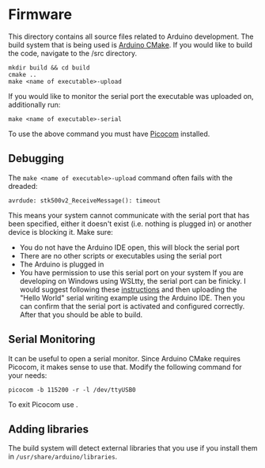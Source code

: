 # Firmware
This directory contains all source files related to Arduino development. The
build system that is being used is [Arduino CMake](https://github.com/queezythegreat/arduino-cmake).
If you would like to build the code, navigate to the /src directory.
```
mkdir build && cd build
cmake ..
make <name of executable>-upload
```
If you would like to monitor the serial port the executable was uploaded on, 
additionally run:
```
make <name of executable>-serial
```
To use the above command you must have [Picocom](https://linux.die.net/man/8/picocom)
installed. 

## Debugging
The `make <name of executable>-upload` command often fails with the dreaded:
```
avrdude: stk500v2_ReceiveMessage(): timeout
```
This means your system cannot communicate with the serial port that has been
specified, either it doesn't exist (i.e. nothing is plugged in) or another
device is blocking it. Make sure:
* You do not have the Arduino IDE open, this will block the serial port
* There are no other scripts or executables using the serial port
* The Arduino is plugged in
* You have permission to use this serial port on your system
If you are developing on Windows using WSLtty, the serial port can be finicky.
I would suggest following these [instructions](https://docs.microsoft.com/en-us/archive/blogs/wsl/serial-support-on-the-windows-subsystem-for-linux) and then uploading the "Hello World" serial writing example
using the Arduino IDE. Then you can confirm that the serial port is activated
and configured correctly. After that you should be able to build.

## Serial Monitoring
It can be useful to open a serial monitor. Since Arduino CMake requires Picocom,
it makes sense to use that. Modify the following command for your needs:
```
picocom -b 115200 -r -l /dev/ttyUSB0
```
To exit Picocom use <Ctrl-a><Ctrl-x>.
## Adding libraries
The build system will detect external libraries that you use if you install
them in `/usr/share/arduino/libraries`.
